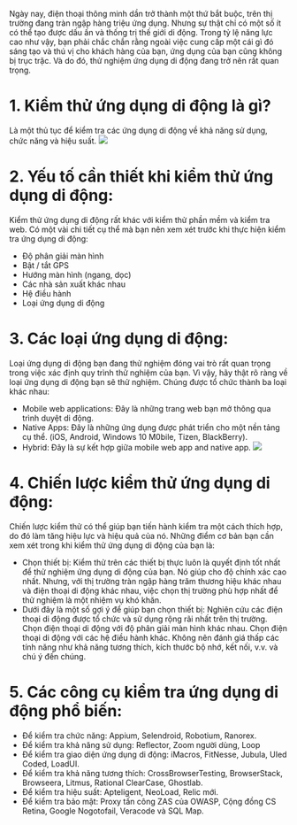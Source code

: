 Ngày nay, điện thoại thông minh dần trở thành một thứ bắt buộc, trên thị trường đang tràn ngập hàng triệu ứng dụng. Nhưng sự thật chỉ có một số ít có thể tạo được dấu ấn và thống trị thế giới di động. Trong tỷ lệ năng lực cao như vậy, bạn phải chắc chắn rằng ngoài việc cung cấp một cái gì đó sáng tạo và thú vị cho khách hàng của bạn, ứng dụng của bạn cũng không bị trục trặc. Và do đó, thử nghiệm ứng dụng di động đang trở nên rất quan trọng.

# **1.	Kiểm thử ứng dụng di động là gì?**

Là một thủ tục để kiểm tra các ứng dụng di động về khả năng sử dụng, chức năng và hiệu suất.
 ![](https://images.viblo.asia/e681b062-f9f9-498c-8f86-a5f3c66a8d6c.png)
 
# **2.	Yếu tố cần thiết khi kiểm thử ứng dụng di động:**

Kiểm thử ứng dụng di động rất khác với kiểm thử phần mềm và kiểm tra web. Có một vài chi tiết cụ thể mà bạn nên xem xét trước khi thực hiện kiểm tra ứng dụng di động:
-	Độ phân giải màn hình
-	Bật / tắt GPS
-	Hướng màn hình (ngang, dọc)
-	Các nhà sản xuất khác nhau
-	Hệ điều hành
-	Loại ứng dụng di động

# **3.	Các loại ứng dụng di động:**

Loại ứng dụng di động bạn đang thử nghiệm đóng vai trò rất quan trọng trong việc xác định quy trình thử nghiệm của bạn. Vì vậy, hãy thật rõ ràng về loại ứng dụng di động bạn sẽ thử nghiệm. Chúng được tổ chức thành ba loại khác nhau:

- Mobile web applications: Đây là những trang web bạn mở thông qua trình duyệt di động.
- Native Apps: Đây là những ứng dụng được phát triển cho một nền tảng cụ thể. (iOS, Android, Windows 10 M0bile, Tizen, BlackBerry).
- Hybrid: Đây là sự kết hợp giữa mobile web app and native app.
![](https://images.viblo.asia/9d18ae8e-4c72-48b7-b116-6d09b0366245.png)


# **4.	Chiến lược kiểm thử ứng dụng di động:**

Chiến lược kiểm thử có thể giúp bạn tiến hành kiểm tra một cách thích hợp, do đó làm tăng hiệu lực và hiệu quả của nó.
Những điểm cơ bản bạn cần xem xét trong khi kiểm thử ứng dụng di động của bạn là:
-	Chọn thiết bị: 
Kiểm thử trên các thiết bị thực luôn là quyết định tốt nhất để thử nghiệm ứng dụng di động của bạn. Nó giúp cho độ chính xác cao nhất. Nhưng, với thị trường tràn ngập hàng trăm thương hiệu khác nhau và điện thoại di động khác nhau, việc chọn thị trường phù hợp nhất để thử nghiệm là một nhiệm vụ khó khăn.
-	Dưới đây là một số gợi ý để giúp bạn chọn thiết bị: 
Nghiên cứu các điện thoại di động được tổ chức và sử dụng rộng rãi nhất trên thị trường.
Chọn điện thoại di động với độ phân giải màn hình khác nhau.
Chọn điện thoại di động với các hệ điều hành khác.
Không nên đánh giá thấp các tính năng như khả năng tương thích, kích thước bộ nhớ, kết nối, v.v. và chú ý đến chúng.

# **5.	Các công cụ kiểm tra ứng dụng di động phổ biến:**

-	Để kiểm tra chức năng: Appium, Selendroid, Robotium, Ranorex.
-	Để kiểm tra khả năng sử dụng: Reflector, Zoom người dùng, Loop
-	Để kiểm tra giao diện ứng dụng di động: iMacros, FitNesse, Jubula, UIed Coded, LoadUI.
-	Để kiểm tra khả năng tương thích: CrossBrowserTesting, BrowserStack, Browseera, Litmus, Rational ClearCase, Ghostlab.
-	Để kiểm tra hiệu suất: Apteligent, NeoLoad, Relic mới.
-	Để kiểm tra bảo mật: Proxy tấn công ZAS của OWASP, Cộng đồng CS Retina, Google Nogotofail, Veracode và SQL Map.